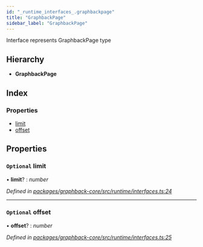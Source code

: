 ```yaml
---
id: "_runtime_interfaces_.graphbackpage"
title: "GraphbackPage"
sidebar_label: "GraphbackPage"
---
```


Interface represents GraphbackPage type

## Hierarchy

* **GraphbackPage**

## Index

### Properties

* [limit](_runtime_interfaces_.graphbackpage.md#optional-limit)
* [offset](_runtime_interfaces_.graphbackpage.md#optional-offset)

## Properties

### `Optional` limit

• **limit**? : *number*

*Defined in [packages/graphback-core/src/runtime/interfaces.ts:24](https://github.com/aerogear/graphback/blob/63664df15/packages/graphback-core/src/runtime/interfaces.ts#L24)*

___

### `Optional` offset

• **offset**? : *number*

*Defined in [packages/graphback-core/src/runtime/interfaces.ts:25](https://github.com/aerogear/graphback/blob/63664df15/packages/graphback-core/src/runtime/interfaces.ts#L25)*
